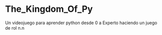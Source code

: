 # The_Kingdom_Of_Py
Un videojuego para aprender python desde 0 a Experto haciendo un juego de rol n.n
